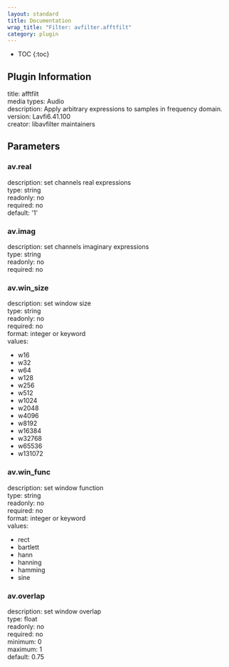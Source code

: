 ```yaml
---
layout: standard
title: Documentation
wrap_title: "Filter: avfilter.afftfilt"
category: plugin
---
```

* TOC
{:toc}

## Plugin Information

title: afftfilt  
media types:
Audio  
description: Apply arbitrary expressions to samples in frequency domain.  
version: Lavfi6.41.100  
creator: libavfilter maintainers  

## Parameters

### av.real

  
description:
set channels real expressions  
type: string  
readonly: no  
required: no  
default: '1'  

### av.imag

  
description:
set channels imaginary expressions  
type: string  
readonly: no  
required: no  

### av.win_size

  
description:
set window size  
type: string  
readonly: no  
required: no  
format: integer or keyword  
values:  

* w16
* w32
* w64
* w128
* w256
* w512
* w1024
* w2048
* w4096
* w8192
* w16384
* w32768
* w65536
* w131072

### av.win_func

  
description:
set window function  
type: string  
readonly: no  
required: no  
format: integer or keyword  
values:  

* rect
* bartlett
* hann
* hanning
* hamming
* sine

### av.overlap

  
description:
set window overlap  
type: float  
readonly: no  
required: no  
minimum: 0  
maximum: 1  
default: 0.75  

